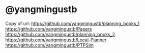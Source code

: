 # @yangmingustb

Copy of url: https://github.com/yangmingustb/planning_books_1
https://github.com/yangmingustb/Papers
https://github.com/yangmingustb/planning_books_2
https://github.com/yangmingustb/Local-Planner
https://github.com/yangmingustb/PTPSim
